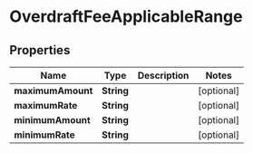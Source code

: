 
# OverdraftFeeApplicableRange

## Properties
Name | Type | Description | Notes
------------ | ------------- | ------------- | -------------
**maximumAmount** | **String** |  |  [optional]
**maximumRate** | **String** |  |  [optional]
**minimumAmount** | **String** |  |  [optional]
**minimumRate** | **String** |  |  [optional]



